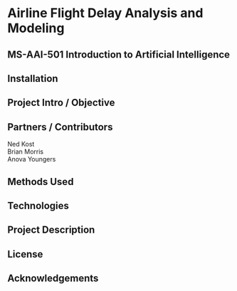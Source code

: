 # Airline Flight Delay Analysis and Modeling
## MS-AAI-501 Introduction to Artificial Intelligence

## Installation


## Project Intro / Objective

## Partners / Contributors
Ned Kost  
Brian Morris  
Anova Youngers  

## Methods Used

## Technologies

## Project Description

## License

## Acknowledgements
